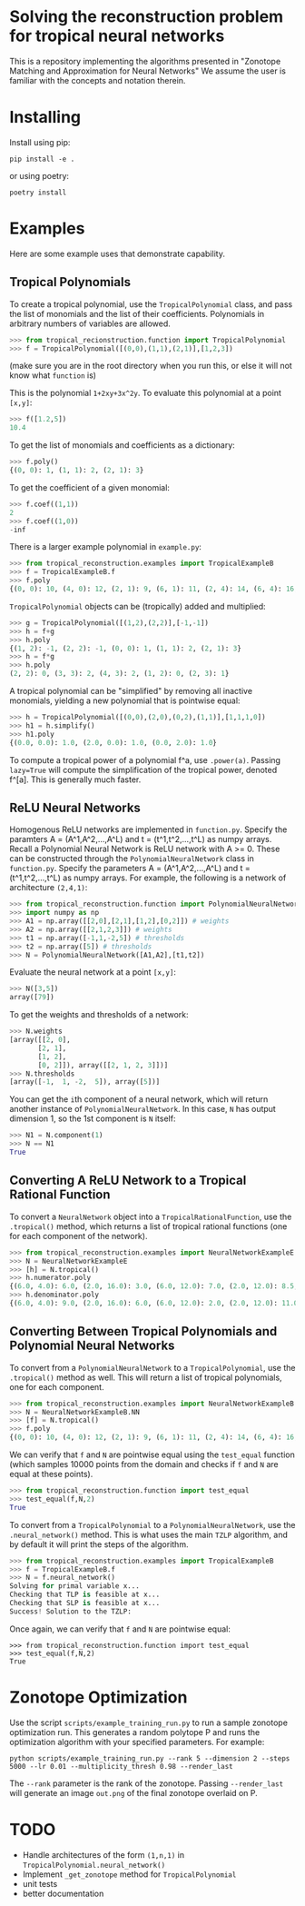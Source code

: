 # Solving the reconstruction problem for tropical neural networks

This is a repository implementing the algorithms presented in "Zonotope Matching and Approximation for Neural Networks" We assume the user is familiar with the concepts and notation therein. 

# Installing

Install using pip:
```
pip install -e .
```

or using poetry:
```
poetry install
```

# Examples

Here are some example uses that demonstrate capability.

## Tropical Polynomials

To create a tropical polynomial, use the `TropicalPolynomial` class, and pass the list of monomials and the list of their coefficients. Polynomials in arbitrary numbers of variables are allowed.

```python
>>> from tropical_recionstruction.function import TropicalPolynomial
>>> f = TropicalPolynomial([(0,0),(1,1),(2,1)],[1,2,3])
```
(make sure you are in the root directory when you run this, or else it will not know what `function` is)

This is the polynomial `1+2xy+3x^2y`. To evaluate this polynomial at a point `[x,y]`:
```python
>>> f([1.2,5])
10.4
```

To get the list of monomials and coefficients as a dictionary:
```python
>>> f.poly()
{(0, 0): 1, (1, 1): 2, (2, 1): 3}
```

To get the coefficient of a given monomial:
```python
>>> f.coef((1,1))
2
>>> f.coef((1,0))
-inf
```

There is a larger example polynomial in `example.py`:

```python
>>> from tropical_reconstruction.examples import TropicalExampleB
>>> f = TropicalExampleB.f
>>> f.poly
{(0, 0): 10, (4, 0): 12, (2, 1): 9, (6, 1): 11, (2, 4): 14, (6, 4): 16, (4, 5): 13, (8, 5): 15, (0, 6): -5, (4, 6): -3, (2, 7): -6, (6, 7): -4, (2, 10): -1, (6, 10): 1, (4, 11): -2, (8, 11): 0}
```

`TropicalPolynomial` objects can be (tropically) added and multiplied:

```python
>>> g = TropicalPolynomial([(1,2),(2,2)],[-1,-1])
>>> h = f+g
>>> h.poly
{(1, 2): -1, (2, 2): -1, (0, 0): 1, (1, 1): 2, (2, 1): 3}
>>> h = f*g
>>> h.poly
(2, 2): 0, (3, 3): 2, (4, 3): 2, (1, 2): 0, (2, 3): 1}
```

A tropical polynomial can be "simplified" by removing all inactive monomials, yielding a new polynomial that is pointwise equal:

```python
>>> h = TropicalPolynomial([(0,0),(2,0),(0,2),(1,1)],[1,1,1,0])
>>> h1 = h.simplify()
>>> h1.poly
{(0.0, 0.0): 1.0, (2.0, 0.0): 1.0, (0.0, 2.0): 1.0}
```

To compute a tropical power of a polynomial f^a, use `.power(a)`. Passing `lazy=True` will compute the simplification of the tropical power, denoted f^[a]. This is generally much faster.

## ReLU Neural Networks

Homogenous ReLU networks are implemented in `function.py`. Specify the paramters A = (A^1,A^2,...,A^L) and t = (t^1,t^2,...,t^L) as numpy arrays. Recall a Polynomial Neural Network is ReLU network with A >= 0. These can be constructed through the `PolynomialNeuralNetwork` class in `function.py`. Specify the parameters A = (A^1,A^2,...,A^L) and t = (t^1,t^2,...,t^L) as numpy arrays. For example, the following is a network of architecture `(2,4,1)`:

```python
>>> from tropical_reconstruction.function import PolynomialNeuralNetwork
>>> import numpy as np
>>> A1 = np.array([[2,0],[2,1],[1,2],[0,2]]) # weights
>>> A2 = np.array([[2,1,2,3]]) # weights
>>> t1 = np.array([-1,1,-2,5]) # thresholds
>>> t2 = np.array([5]) # thresholds
>>> N = PolynomialNeuralNetwork([A1,A2],[t1,t2])
```

Evaluate the neural network at a point `[x,y]`:
```python
>>> N([3,5])
array([79])
```

To get the weights and thresholds of a network:
```python
>>> N.weights
[array([[2, 0],
       [2, 1],
       [1, 2],
       [0, 2]]), array([[2, 1, 2, 3]])]
>>> N.thresholds
[array([-1,  1, -2,  5]), array([5])]
```

You can get the `i`th component of a neural network, which will return another instance of `PolynomialNeuralNetwork`. In this case, `N` has output dimension 1, so the 1st component is `N` itself:

```python
>>> N1 = N.component(1)
>>> N == N1
True
```

## Converting A ReLU Network to a Tropical Rational Function

To convert a `NeuralNetwork` object into a `TropicalRationalFunction`, use the `.tropical()` method, which returns a list of tropical rational functions (one for each component of the network).

```python
>>> from tropical_reconstruction.examples import NeuralNetworkExampleE
>>> N = NeuralNetworkExampleE
>>> [h] = N.tropical()
>>> h.numerator.poly
{(6.0, 4.0): 6.0, (2.0, 16.0): 3.0, (6.0, 12.0): 7.0, (2.0, 12.0): 8.5, (4.0, 5.0): 4.5, (0.0, 17.0): 1.5, (4.0, 13.0): 5.5, (0.0, 13.0): 7.0, (6.0, 6.0): 3.5, (2.0, 18.0): 0.5, (6.0, 14.0): 4.5, (2.0, 14.0): 6.0, (4.0, 7.0): 2.0, (0.0, 19.0): -1.0, (4.0, 15.0): 3.0, (0.0, 15.0): 4.5, (4.0, 8.0): 1.5, (8.0, 8.0): 0.0}
>>> h.denominator.poly
{(6.0, 4.0): 9.0, (2.0, 16.0): 6.0, (6.0, 12.0): 2.0, (2.0, 12.0): 11.0, (4.0, 5.0): 7.5, (0.0, 17.0): 4.5, (4.0, 13.0): 0.5, (0.0, 13.0): 9.5, (6.0, 6.0): 6.5, (2.0, 18.0): 3.5, (6.0, 14.0): -0.5, (2.0, 14.0): 8.5, (4.0, 7.0): 5.0, (0.0, 19.0): 2.0, (4.0, 15.0): -2.0, (0.0, 15.0): 7.0}
```

## Converting Between Tropical Polynomials and Polynomial Neural Networks

To convert from a `PolynomialNeuralNetwork` to a `TropicalPolynomial`, use the `.tropical()` method as well. This will return a list of tropical polynomials, one for each component.

```python
>>> from tropical_reconstruction.examples import NeuralNetworkExampleB
>>> N = NeuralNetworkExampleB.NN
>>> [f] = N.tropical()
>>> f.poly
{(0, 0): 10, (4, 0): 12, (2, 1): 9, (6, 1): 11, (2, 4): 14, (6, 4): 16, (4, 5): 13, (8, 5): 15, (0, 6): -5, (4, 6): -3, (2, 7): -6, (6, 7): -4, (2, 10): -1, (6, 10): 1, (4, 11): -2, (8, 11): 0}
```

We can verify that `f` and `N` are pointwise equal using the `test_equal` function (which samples 10000 points from the domain and checks if `f` and `N` are equal at these points).

```python
>>> from tropical_reconstruction.function import test_equal
>>> test_equal(f,N,2)
True
```


To convert from a `TropicalPolynomial` to a `PolynomialNeuralNetwork`, use the `.neural_network()` method. This is what uses the main `TZLP` algorithm, and by default it will print the steps of the algorithm.

```python
>>> from tropical_reconstruction.examples import TropicalExampleB
>>> f = TropicalExampleB.f
>>> N = f.neural_network()
Solving for primal variable x...
Checking that TLP is feasible at x...
Checking that SLP is feasible at x...
Success! Solution to the TZLP:
```

Once again, we can verify that `f` and `N` are pointwise equal:

```
>>> from tropical_reconstruction.function import test_equal
>>> test_equal(f,N,2)
True
```

# Zonotope Optimization

Use the script `scripts/example_training_run.py` to run a sample zonotope optimization run. This generates a random polytope P and runs the optimization algorithm with your specified parameters. For example:

```
python scripts/example_training_run.py --rank 5 --dimension 2 --steps 5000 --lr 0.01 --multiplicity_thresh 0.98 --render_last
 ```

The `--rank` parameter is the rank of the zonotope. Passing `--render_last` will generate an image `out.png` of the final zonotope overlaid on P.

# TODO

- Handle architectures of the form `(1,n,1)` in `TropicalPolynomial.neural_network()`
- Implement `_get_zonotope` method for `TropicalPolynomial`
- unit tests
- better documentation

